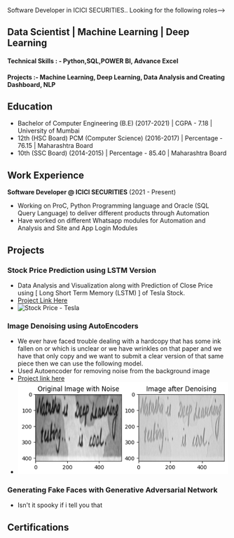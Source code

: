 Software Developer in ICICI SECURITIES..
Looking for the following roles-->
## Data Scientist | Machine Learning | Deep Learning

#### Technical Skills : - Python,SQL,POWER BI, Advance Excel
#### Projects :- Machine Learning, Deep Learning, Data Analysis and Creating Dashboard, NLP

## Education
- Bachelor of Computer Engineering (B.E) (2017-2021) | CGPA - 7.18 | University of Mumbai
- 12th (HSC Board)  PCM (Computer Science) (2016-2017) | Percentage -  76.15 | Maharashtra Board
- 10th (SSC Board)  (2014-2015) | Percentage - 85.40 | Maharashtra Board

## Work Experience
**Software Developer @ ICICI SECURITIES** (2021 - Present)
- Working on ProC, Python Programming language and Oracle (SQL Query Language) to deliver different products through Automation
- Have worked on different Whatsapp modules for Automation and Analysis and Site and App Login Modules

## Projects
### Stock Price Prediction using LSTM Version
- Data Analysis and Visualization along with Prediction of Close Price using [ Long Short Term Memory (LSTM) ] of Tesla Stock.
- [Project Link Here](https://www.kaggle.com/code/natashameshram/stock-price-prediction-using-lstm-version-2)
- ![Stock Price - Tesla](Screenshot(118).png)

### Image Denoising using AutoEncoders
- We ever have faced trouble dealing with a hardcopy that has some ink fallen on or which is unclear or we have wrinkles on that paper and we have that only copy and we want to submit a clear version of that same piece then we can use the following model.
- Used Autoencoder for removing noise from the background image
- [Project link here](https://www.kaggle.com/code/natashameshram/image-denoising-autoencoders)
- ![Autoencoders](AUTOENCODERS.png)

 ### Generating Fake Faces with Generative Adversarial Network
 - Isn't it spooky if i tell you that 






## Certifications



